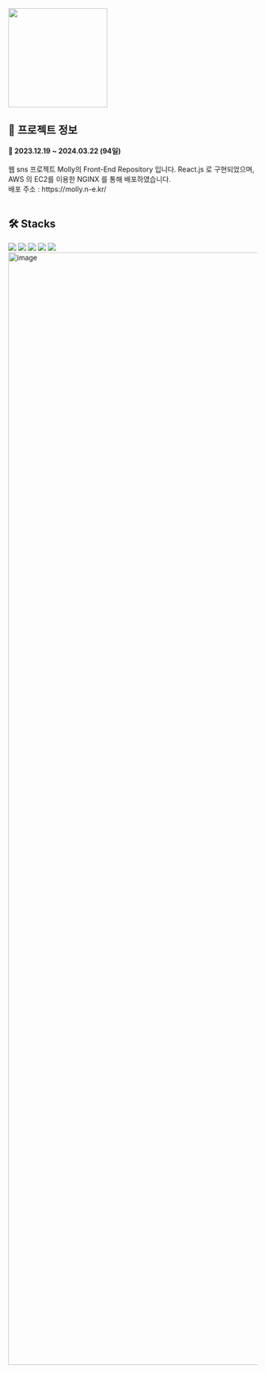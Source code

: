 <img src="https://github.com/Jeongseonil/anesi/assets/137017329/53034a7c-d92b-4d0a-a415-de4e158e983c"  width="200"/>
<h2>🔎 프로젝트 정보</h2>
<div><b>📆 2023.12.19 ~ 2024.03.22 (94일)</b></div>
<br>
<div>웹 sns 프로젝트 Molly의 Front-End Repository 입니다. React.js 로 구현되었으며,</div>
<div>AWS 의 EC2를 이용한 NGINX 를 통해 배포하였습니다.</div>
<div>배포 주소 : https://molly.n-e.kr/</div>
<br>
<h2>🛠 Stacks</h2>
<div>
  <img src="https://img.shields.io/badge/React-61DAFB?style=flat&logo=react&logoColor=white"/>
  <img src="https://img.shields.io/badge/Redux-764ABC?style=flat&logo=Redux&logoColor=white"/>
  <img src="https://img.shields.io/badge/Typescript-000000?style=flat&logo=typescript&logoColor=white"/>
  <img src="https://img.shields.io/badge/Socket.io-010101?style=flat&logo=socket.io&logoColor=white"/>
  <img src="https://img.shields.io/badge/MUI-007fff?style=flat&logo=mui&logoColor=white"/>
</div>
<img width="2242" alt="image" src="https://github.com/bang015/Molly-frontend/assets/137017329/5990a666-26b1-43cd-a185-b81c54312aa4">
